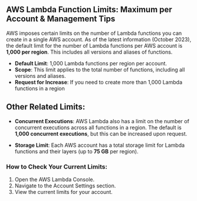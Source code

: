 ## AWS Lambda Function Limits: Maximum per Account & Management Tips

AWS imposes certain limits on the number of Lambda functions you can create in a single AWS account. As of the latest information (October 2023), the default limit for the number of Lambda functions per AWS account is **1,000 per region**. This includes all versions and aliases of functions.
- **Default Limit**: 1,000 Lambda functions per region per account.
- **Scope**: This limit applies to the total number of functions, including all versions and aliases.
- **Request for Increase**: If you need to create more than 1,000 Lambda functions in a region


## Other Related Limits:
- **Concurrent Executions**: AWS Lambda also has a limit on the number of concurrent executions across all functions in a region. The default is **1,000 concurrent executions**, but this can be increased upon request.

- **Storage Limit**: Each AWS account has a total storage limit for Lambda functions and their layers (up to **75 GB** per region).


### How to Check Your Current Limits:
1. Open the AWS Lambda Console.
2. Navigate to the Account Settings section.
3. View the current limits for your account.